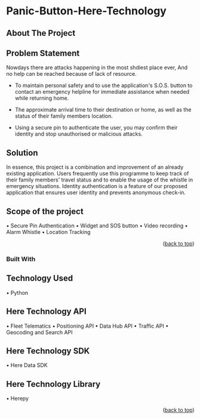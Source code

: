 # Panic-Button-Here-Technology
<!-- ABOUT THE PROJECT -->
## About The Project

<!-- PROBLEM STATEMENT -->
## Problem Statement

Nowdays there are attacks happening in the most shdiest place ever, And no help can be reached because of lack of resource.

* To maintain personal safety and to use the application's S.O.S. button to contact an emergency helpline for immediate assistance when needed while returning home.


* The approximate arrival time to their destination or home, as well as the status of their family members location.


* Using a secure pin to authenticate the user, you may confirm their identity and stop unauthorised or malicious attacks.

<!-- SOLUTION -->
## Solution
In essence, this project is a combination and improvement of an already existing application. Users frequently use this programme to keep track of their family members' travel status and to enable the usage of the whistle in emergency situations. Identity authentication is a feature of our proposed application that ensures user identity and prevents anonymous check-in.

<!-- SCOPE OF THE PROJECT -->
## Scope of the project
• Secure Pin Authentication
• Widget and SOS button
• Video recording
• Alarm Whistle
• Location Tracking


<p align="right">(<a href="#readme-top">back to top</a>)</p>



### Built With


<!-- TECHNOLOGY USED -->
## Technology Used

• Python

<!-- HERE TECHNOLOGY API-->
## Here Technology API
• Fleet Telematics
• Positioning API
• Data Hub API
• Traffic API
• Geocoding and Search API

<!-- HERE TECHNOLOGY SDK-->
## Here Technology SDK
• Here Data SDK
<!-- HERE TECHNOLOGY LIBRARY-->
## Here Technology Library
• Herepy
<p align="right">(<a href="#readme-top">back to top</a>)</p>

